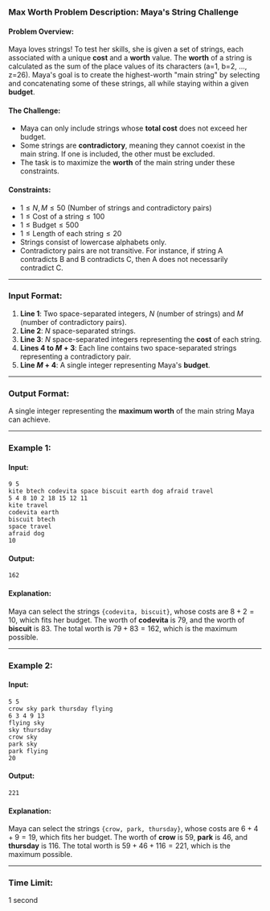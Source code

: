 ### Max Worth Problem Description: Maya's String Challenge  

#### Problem Overview:  
Maya loves strings! To test her skills, she is given a set of strings, each associated with a unique **cost** and a **worth** value. The **worth** of a string is calculated as the sum of the place values of its characters (a=1, b=2, ..., z=26). Maya's goal is to create the highest-worth "main string" by selecting and concatenating some of these strings, all while staying within a given **budget**.  

#### The Challenge:  
- Maya can only include strings whose **total cost** does not exceed her budget.  
- Some strings are **contradictory**, meaning they cannot coexist in the main string. If one is included, the other must be excluded.  
- The task is to maximize the **worth** of the main string under these constraints.  

#### Constraints:  
- $1 \leq N, M \leq 50$ (Number of strings and contradictory pairs)  
- $1 \leq \text{Cost of a string} \leq 100$  
- $1 \leq \text{Budget} \leq 500$  
- $1 \leq \text{Length of each string} \leq 20$  
- Strings consist of lowercase alphabets only.  
- Contradictory pairs are not transitive. For instance, if string A contradicts B and B contradicts C, then A does not necessarily contradict C.  

---

### Input Format:  
1. **Line 1**: Two space-separated integers, $N$ (number of strings) and $M$ (number of contradictory pairs).  
2. **Line 2**: $N$ space-separated strings.  
3. **Line 3**: $N$ space-separated integers representing the **cost** of each string.  
4. **Lines 4 to $M+3$**: Each line contains two space-separated strings representing a contradictory pair.  
5. **Line $M+4$**: A single integer representing Maya's **budget**.  

---

### Output Format:  
A single integer representing the **maximum worth** of the main string Maya can achieve.  

---

### Example 1:  

#### Input:  
```
9 5  
kite btech codevita space biscuit earth dog afraid travel  
5 4 8 10 2 18 15 12 11  
kite travel  
codevita earth  
biscuit btech  
space travel  
afraid dog  
10  
```

#### Output:  
```
162  
```

#### Explanation:  
Maya can select the strings `{codevita, biscuit}`, whose costs are $8 + 2 = 10$, which fits her budget. The worth of **codevita** is 79, and the worth of **biscuit** is 83. The total worth is $79 + 83 = 162$, which is the maximum possible.  

---

### Example 2:  

#### Input:  
```
5 5  
crow sky park thursday flying  
6 3 4 9 13  
flying sky  
sky thursday  
crow sky  
park sky  
park flying  
20  
```

#### Output:  
```
221  
```

#### Explanation:  
Maya can select the strings `{crow, park, thursday}`, whose costs are $6 + 4 + 9 = 19$, which fits her budget. The worth of **crow** is 59, **park** is 46, and **thursday** is 116. The total worth is $59 + 46 + 116 = 221$, which is the maximum possible.  

---

### Time Limit:  
1 second